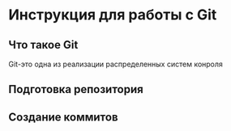# **Инструкция для работы с Git**

## Что такое Git
Git-это одна из реализации распределенных систем конроля


## Подготовка репозитория 

## Создание коммитов